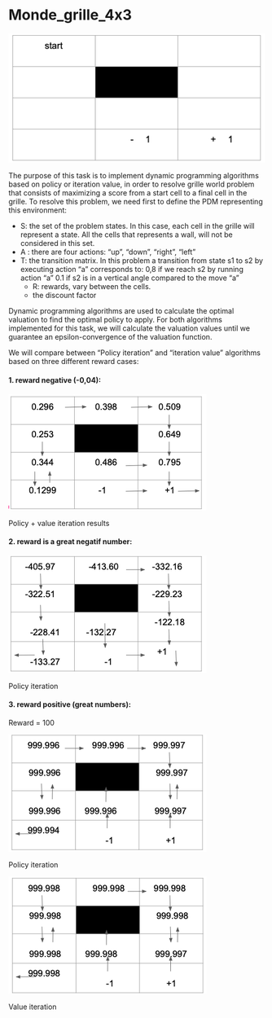 # Monde_grille_4x3

![Grille](/images/fig1.png)

The purpose of this task is to implement dynamic programming algorithms based on policy or iteration value, in order to resolve grille world problem that consists of maximizing a score from a start cell to a final cell in the grille. 
To resolve this problem, we need first to define the PDM representing this environment: 
* S: the set of the problem states. In this case, each cell in the grille will represent a state. All the cells that represents a wall, will not be considered in this set.
* A : there are four actions: “up”, “down”, “right”, “left”
* T: the transition matrix. In this problem a transition from state s1 to s2 by executing action “a” corresponds to:
0,8 if we reach s2 by running action “a”
0.1 if s2 is in a vertical angle compared to the move “a”
    * R: rewards, vary between the cells. 
    * the discount factor 
    
Dynamic programming algorithms are used to calculate the optimal valuation to find the optimal policy to apply. For both algorithms implemented for this task, we will calculate the valuation values until we guarantee an epsilon-convergence of the valuation function. 

We will compare between “Policy iteration” and “iteration value” algorithms based on three different reward cases:

#### 1. reward negative (-0,04): 

![Policy + value iteration results](/images/fig2.png)

Policy + value iteration results

#### 2. reward is a great negatif number: 

![Policy iteration](/images/fig3.png)

Policy iteration

#### 3. reward positive (great numbers):
  Reward = 100 
  
![Policy iteration](/images/fig4.png)

Policy iteration

![Value iteration](/images/fig5.png)

Value iteration


